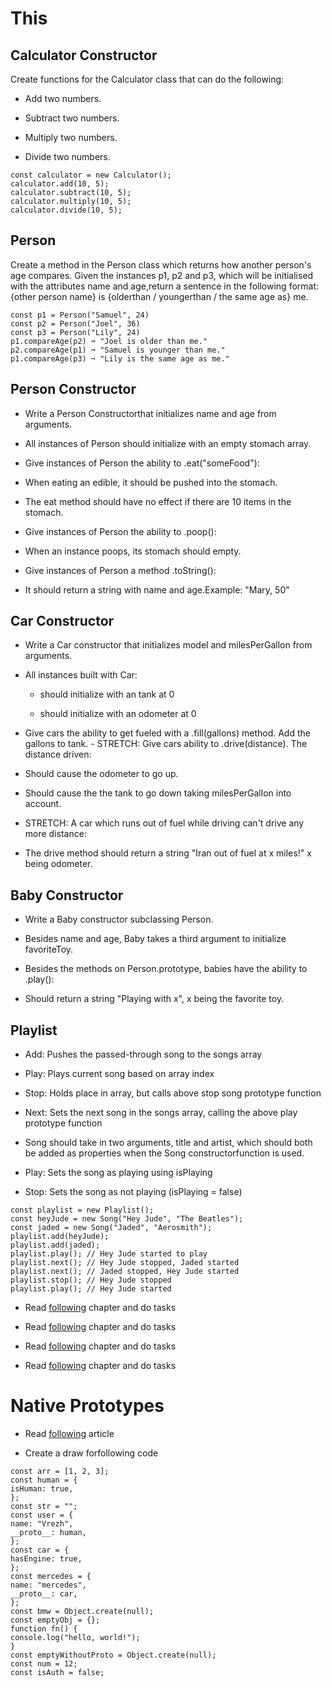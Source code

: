 # This

## Calculator Constructor
Create functions for the Calculator class that can do the following:

* Add two numbers.

* Subtract two numbers.

* Multiply two numbers.

* Divide two numbers.

```
const calculator = new Calculator();
calculator.add(10, 5);
calculator.subtract(10, 5);
calculator.multiply(10, 5);
calculator.divide(10, 5);
```


## Person

Create a method in the Person class which returns how another person's age compares. Given the instances
p1, p2 and p3, which will be initialised with the attributes name and age,return a sentence in the following
format:
{other person name} is {olderthan / youngerthan / the same age as} me.

```
const p1 = Person("Samuel", 24)
const p2 = Person("Joel", 36)
const p3 = Person("Lily", 24)
p1.compareAge(p2) ➞ "Joel is older than me."
p2.compareAge(p1) ➞ "Samuel is younger than me."
p1.compareAge(p3) ➞ "Lily is the same age as me."
```

## Person Constructor

* Write a Person Constructorthat initializes name and age from arguments.

* All instances of Person should initialize with an empty stomach array.

* Give instances of Person the ability to .eat("someFood"):

* When eating an edible, it should be pushed into the stomach.

* The eat method should have no effect if there are 10 items in the stomach.

* Give instances of Person the ability to .poop():

* When an instance poops, its stomach should empty.

* Give instances of Person a method .toString():

* It should return a string with name and age.Example: "Mary, 50"

## Car Constructor

* Write a Car constructor that initializes model and milesPerGallon from arguments.

* All instances built with Car:

    * should initialize with an tank at 0

    * should initialize with an odometer at 0

* Give cars the ability to get fueled with a .fill(gallons) method. Add the gallons to tank. -
STRETCH: Give cars ability to .drive(distance). The distance driven:

* Should cause the odometer to go up.

* Should cause the the tank to go down taking milesPerGallon into account.

* STRETCH: A car which runs out of fuel while driving can't drive any more distance:

* The drive method should return a string "Iran out of fuel at x miles!" x being odometer.

## Baby Constructor

* Write a Baby constructor subclassing Person.

* Besides name and age, Baby takes a third argument to initialize favoriteToy.

* Besides the methods on Person.prototype, babies have the ability to .play():

* Should return a string "Playing with x", x being the favorite toy.

## Playlist

* Add: Pushes the passed-through song to the songs array

* Play: Plays current song based on array index

* Stop: Holds place in array, but calls above stop song prototype function

* Next: Sets the next song in the songs array, calling the above play prototype function

* Song should take in two arguments, title and artist, which should both be added as properties when the
Song constructorfunction is used.

* Play: Sets the song as playing using isPlaying

* Stop: Sets the song as not playing (isPlaying = false)

```
const playlist = new Playlist();
const heyJude = new Song("Hey Jude", "The Beatles");
const jaded = new Song("Jaded", "Aerosmith");
playlist.add(heyJude);
playlist.add(jaded);
playlist.play(); // Hey Jude started to play
playlist.next(); // Hey Jude stopped, Jaded started
playlist.next(); // Jaded stopped, Hey Jude started
playlist.stop(); // Hey Jude stopped
playlist.play(); // Hey Jude started
```

* Read [following](https://javascript.info/function-prototype) chapter and do tasks

* Read [following](https://javascript.info/prototype-methods) chapter and do tasks

* Read [following](https://javascript.info/new-function) chapter and do tasks

* Read [following](https://javascript.info/bind) chapter and do tasks


# Native Prototypes

* Read [following](https://javascript.plainenglish.io/proto-vs-prototype-in-js-140b9b9c8cd5) article

* Create a draw forfollowing code

```
const arr = [1, 2, 3];
const human = {
isHuman: true,
};
const str = "";
const user = {
name: "Vrezh",
__proto__: human,
};
const car = {
hasEngine: true,
};
const mercedes = {
name: "mercedes",
__proto__: car,
};
const bmw = Object.create(null);
const emptyObj = {};
function fn() {
console.log("hello, world!");
}
const emptyWithoutProto = Object.create(null);
const num = 12;
const isAuth = false;
```